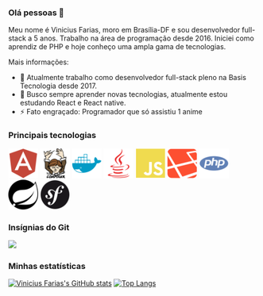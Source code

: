 ### Olá pessoas 👋

Meu nome é Vinicius Farias, moro em Brasília-DF e sou desenvolvedor full-stack a 5 anos. Trabalho na área de programação desde 2016. Iniciei como aprendiz de PHP e hoje conheço uma ampla gama de tecnologias.

Mais informações:

- 🔭 Atualmente trabalho como desenvolvedor full-stack pleno na Basis Tecnologia desde 2017.
- 🌱 Busco sempre aprender novas tecnologias, atualmente estou estudando React e React native.
- ⚡ Fato engraçado: Programador que só assistiu 1 anime

### Principais tecnologias

<span><img src="https://github.com/devicons/devicon/blob/master/icons/angularjs/angularjs-plain.svg" height="60px"></span>
<span><img src="https://github.com/devicons/devicon/blob/master/icons/composer/composer-original.svg" height="60px"></span>
<span><img src="https://github.com/devicons/devicon/blob/master/icons/docker/docker-plain.svg" height="60px"></span>
<span><img src="https://github.com/devicons/devicon/blob/master/icons/java/java-plain.svg" height="60px"></span>
<span><img src="https://github.com/devicons/devicon/blob/master/icons/javascript/javascript-plain.svg" height="60px"></span>
<span><img src="https://github.com/devicons/devicon/blob/master/icons/laravel/laravel-plain.svg" height="60px"></span>
<span><img src="https://github.com/devicons/devicon/blob/master/icons/php/php-plain.svg" height="60px"></span>
<span><img src="https://github.com/devicons/devicon/blob/master/icons/spring/spring-plain.svg" height="60px"></span>
<span><img src="https://github.com/devicons/devicon/blob/master/icons/symfony/symfony-original.svg" height="60px"></span>

### Insígnias do Git
<span><img src="https://github.githubassets.com/images/modules/profile/badge--acv-64.png" height="60px"></span>

### Minhas estatísticas
[![Vinicius Farias's GitHub stats](https://github-readme-stats.vercel.app/api?username=imfarias&theme=radical)](https://github.com/anuraghazra/github-readme-stats)
[![Top Langs](https://github-readme-stats.vercel.app/api/top-langs/?username=imfarias&layout=compact&theme=radical)](https://github.com/anuraghazra/github-readme-stats)

<!--
- ⚡ Fato engraçado: 
